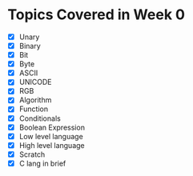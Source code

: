 # Topics Covered in Week 0

- [x] Unary
- [x] Binary
- [x] Bit
- [x] Byte
- [x] ASCII
- [x] UNICODE
- [x] RGB
- [x] Algorithm
- [x] Function
- [x] Conditionals
- [x] Boolean Expression
- [x] Low level language
- [x] High level language
- [x] Scratch
- [x] C lang in brief
